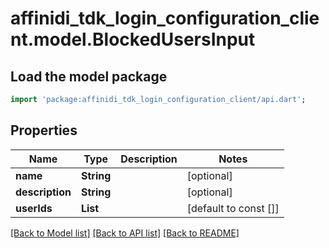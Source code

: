 # affinidi_tdk_login_configuration_client.model.BlockedUsersInput

## Load the model package

```dart
import 'package:affinidi_tdk_login_configuration_client/api.dart';
```

## Properties

| Name            | Type             | Description | Notes                 |
| --------------- | ---------------- | ----------- | --------------------- |
| **name**        | **String**       |             | [optional]            |
| **description** | **String**       |             | [optional]            |
| **userIds**     | **List<String>** |             | [default to const []] |

[[Back to Model list]](../README.md#documentation-for-models) [[Back to API list]](../README.md#documentation-for-api-endpoints) [[Back to README]](../README.md)

